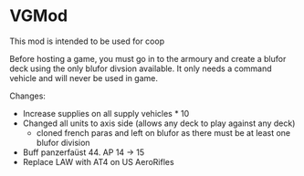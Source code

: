 # VGMod 

This mod is intended to be used for coop


Before hosting a game, you must go in to the armoury and create a blufor deck using the only blufor divsion available. It only needs a command vehicle and will never be used in game.

Changes:

- Increase supplies on all supply vehicles * 10
- Changed all units to axis side (allows any deck to play against any deck)
  - cloned french paras and left on blufor as there must be at least one blufor division 
- Buff panzerfaüst 44. AP 14 -> 15
- Replace LAW with AT4 on US AeroRifles  
